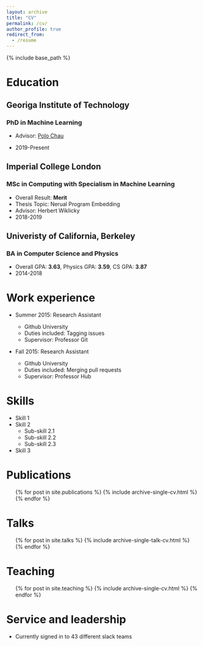 ```yaml
---
layout: archive
title: "CV"
permalink: /cv/
author_profile: true
redirect_from:
  - /resume
---
```


{% include base_path %}

# Education

## Georiga Institute of Technology

### PhD in Machine Learning

- Advisor: [Polo Chau](https://poloclub.github.io/)

- 2019-Present

## Imperial College London

### MSc in Computing with Specialism in Machine Learning

- Overall Result: **Merit**
- Thesis Topic: Nerual Program Embedding
- Advisor: Herbert Wiklicky
- 2018-2019

## Univeristy of California, Berkeley

### BA in Computer Science and Physics

- Overall GPA: **3.63**, Physics GPA: **3.59**, CS GPA: **3.87**
- 2014-2018

# Work experience

- Summer 2015: Research Assistant

  - Github University
  - Duties included: Tagging issues
  - Supervisor: Professor Git

- Fall 2015: Research Assistant

  - Github University
  - Duties included: Merging pull requests
  - Supervisor: Professor Hub

# Skills

- Skill 1
- Skill 2
  - Sub-skill 2.1
  - Sub-skill 2.2
  - Sub-skill 2.3
- Skill 3

# Publications

  <ul>{% for post in site.publications %}
    {% include archive-single-cv.html %}
  {% endfor %}</ul>
  
Talks
======
  <ul>{% for post in site.talks %}
    {% include archive-single-talk-cv.html %}
  {% endfor %}</ul>
  
Teaching
======
  <ul>{% for post in site.teaching %}
    {% include archive-single-cv.html %}
  {% endfor %}</ul>
  
Service and leadership
======
* Currently signed in to 43 different slack teams
